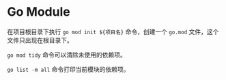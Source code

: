 # Go Module

在项目根目录下执行 `go mod init ${项目名}` 命令，创建一个 `go.mod` 文件，这个文件只出现在根目录下。

`go mod tidy` 命令可以清除未使用的依赖项。

`go list -m all` 命令打印当前模块的依赖项。
